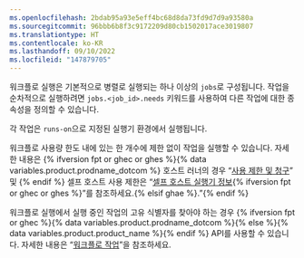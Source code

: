 ```yaml
---
ms.openlocfilehash: 2bdab95a93e5eff4bc68d8da73fd9d7d9a93580a
ms.sourcegitcommit: 96bbb6b8f3c9172209d80cb1502017ace3019807
ms.translationtype: HT
ms.contentlocale: ko-KR
ms.lasthandoff: 09/10/2022
ms.locfileid: "147879705"
---
```

워크플로 실행은 기본적으로 병렬로 실행되는 하나 이상의 `jobs`로 구성됩니다. 작업을 순차적으로 실행하려면 `jobs.<job_id>.needs` 키워드를 사용하여 다른 작업에 대한 종속성을 정의할 수 있습니다.

각 작업은 `runs-on`으로 지정된 실행기 환경에서 실행됩니다.

워크플로 사용량 한도 내에 있는 한 개수에 제한 없이 작업을 실행할 수 있습니다. 자세한 내용은 {% ifversion fpt or ghec or ghes %}{% data variables.product.prodname_dotcom %} 호스트 러너의 경우 “[사용 제한 및 청구](/actions/reference/usage-limits-billing-and-administration)” 및 {% endif %} 셀프 호스트 사용 제한은 “[셀프 호스트 실행기 정보](/actions/hosting-your-own-runners/about-self-hosted-runners/#usage-limits){% ifversion fpt or ghec or ghes %}”를 참조하세요.{% elsif ghae %}.”{% endif %}

워크플로 실행에서 실행 중인 작업의 고유 식별자를 찾아야 하는 경우 {% ifversion fpt or ghec %}{% data variables.product.prodname_dotcom %}{% else %}{% data variables.product.product_name %}{% endif %} API를 사용할 수 있습니다. 자세한 내용은 “[워크플로 작업](/rest/reference/actions#workflow-jobs)”을 참조하세요.
